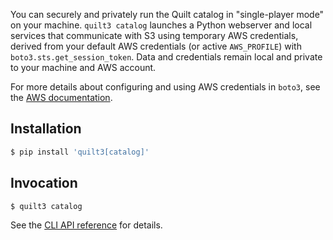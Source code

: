<!--pytest-codeblocks:skipfile-->
<!-- markdownlint-disable -->

You can securely and privately run the Quilt catalog in "single-player
mode" on your machine. `quilt3 catalog` launches a Python webserver
and local services that communicate with S3 using temporary AWS
credentials, derived from your default AWS credentials (or active
`AWS_PROFILE`) with `boto3.sts.get_session_token`. Data and credentials
remain local and private to your machine and AWS account.

For more details about configuring and using AWS credentials in `boto3`,
see the [AWS documentation](https://boto3.amazonaws.com/v1/documentation/api/latest/guide/configuration.html).

## Installation

```bash
$ pip install 'quilt3[catalog]'
```

## Invocation

```bash
$ quilt3 catalog
```

See the [CLI API reference](../api-reference/cli.md#catalog) for details.
